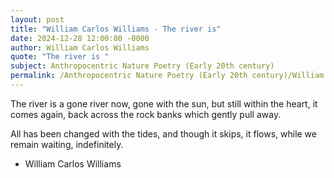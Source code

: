 ```yaml
---
layout: post
title: "William Carlos Williams - The river is"
date: 2024-12-28 12:00:00 -0000
author: William Carlos Williams
quote: "The river is "
subject: Anthropocentric Nature Poetry (Early 20th century)
permalink: /Anthropocentric Nature Poetry (Early 20th century)/William Carlos Williams/William Carlos Williams - The river is
---
```


The river is 
  a gone river now,
  gone with the sun,  but still 
  within the heart, it comes again, 
  back across the rock banks 
  which gently pull away.

  All has been changed with the tides, 
  and though it skips, it flows, 
  while we remain waiting, indefinitely.

- William Carlos Williams
